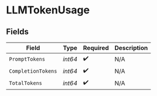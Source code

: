 # LLMTokenUsage


## Fields

| Field              | Type               | Required           | Description        |
| ------------------ | ------------------ | ------------------ | ------------------ |
| `PromptTokens`     | *int64*            | :heavy_check_mark: | N/A                |
| `CompletionTokens` | *int64*            | :heavy_check_mark: | N/A                |
| `TotalTokens`      | *int64*            | :heavy_check_mark: | N/A                |